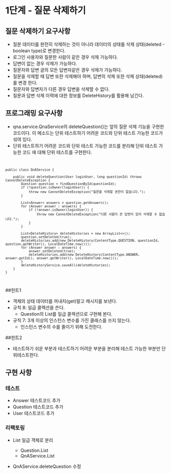 # 1단계 - 질문 삭제하기
## 질문 삭제하기 요구사항
- 질문 데이터를 완전히 삭제하는 것이 아니라 데이터의 상태를 삭제 상태(deleted - boolean type)로 변경한다.
- 로그인 사용자와 질문한 사람이 같은 경우 삭제 가능하다.
- 답변이 없는 경우 삭제가 가능하다.
- 질문자와 답변 글의 모든 답변자같은 경우 삭제가 가능하다.
- 질문을 삭제할 때 답변 또한 삭제해야 하며, 답변의 삭제 또한 삭제 상태(deleted)를 변경
  한다.
- 질문자와 답변자가 다른 경우 답변을 삭제할 수 없다.
- 질문과 답변 삭제 이력에 대한 정보를 DeleteHistory를 활용해 남긴다.

## 프로그래밍 요구사항
- qna.service.QnaService의 deleteQuestion()는 앞의 질문 삭제 기능을 구현한 코드이다. 이 메소드는 단위 테스트하기 어려운 코드와 단위 테스트 가능한 코드가 섞여 있다.
- 단위 테스트하기 어려운 코드와 단위 테스트 가능한 코드를 분리해 단위 테스트 가능한 코드 에 대해 단위 테스트를 구현한다.

<prd><code>

    public class QnAService {

        public void deleteQuestion(User loginUser, long questionId) throws CannotDeleteException {
            Question question = findQuestionById(questionId);
            if (!question.isOwner(loginUser)) {
                throw new CannotDeleteException("질문을 삭제할 권한이 없습니다.");
            }
    
            List<Answer> answers = question.getAnswers();
            for (Answer answer : answers) {
                if (!answer.isOwner(loginUser)) {
                    throw new CannotDeleteException("다른 사람이 쓴 답변이 있어 삭제할 수 없습니다.");
                }
            }
    
            List<DeleteHistory> deleteHistories = new ArrayList<>();
            question.setDeleted(true);
            deleteHistories.add(new DeleteHistory(ContentType.QUESTION, questionId, question.getWriter(), LocalDateTime.now()));
            for (Answer answer : answers) {
                answer.setDeleted(true);
                deleteHistories.add(new DeleteHistory(ContentType.ANSWER, answer.getId(), answer.getWriter(), LocalDateTime.now()));
            }
            deleteHistoryService.saveAll(deleteHistories);
        }
    }
</code></pre>

##힌트1
- 객체의 상태 데이터를 꺼내지(get)말고 메시지를 보낸다.
- 규칙 8: 일급 콜렉션을 쓴다.
    - Question의 List를 일급 콜렉션으로 구현해 본다.
- 규칙 7: 3개 이상의 인스턴스 변수를 가진 클래스를 쓰지 않는다.
    - 인스턴스 변수의 수를 줄이기 위해 도전한다.

##힌트2
- 테스트하기 쉬운 부분과 테스트하기 어려운 부분을 분리해 테스트 가능한 부분만 단위테스트한다.

## 구현 사항
### 테스트
- Answer 테스트코드 추가
- Question 테스트코드 추가
- User 테스트코드 추가

### 리팩토링
- List<T> 일급 객체로 분리
    - Question.List<Answer>
    - QnAService.List<DeleteHistory>

- QnAService.deleteQuestion 수정